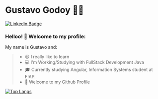 
# Gustavo Godoy :man_technologist:
[![Linkedin Badge](https://img.shields.io/badge/-LinkedIn-blue?style=flat-square&logo=Linkedin&logoColor=white&link=https://www.linkedin.com/in/gustavo-godoy-/)](https://www.linkedin.com/in/gustavo-godoy-/)

### Helloo! 👋 Welcome to my profile:

My name is Gustavo and:
> - 😃 I really like to learn
> - 💻 I'm Working/Studying with FullStack Development Java
> - 🎓 Currently studying Angular, Information Systems student at FIAP.
> - 🎉 Welcome to my Github Profile

[![Top Langs](https://github-readme-stats.vercel.app/api/top-langs/?username=GustavoGodoy)](https://github-readme-stats.vercel.app/api/top-langs/?username=GustavoGodoy)
